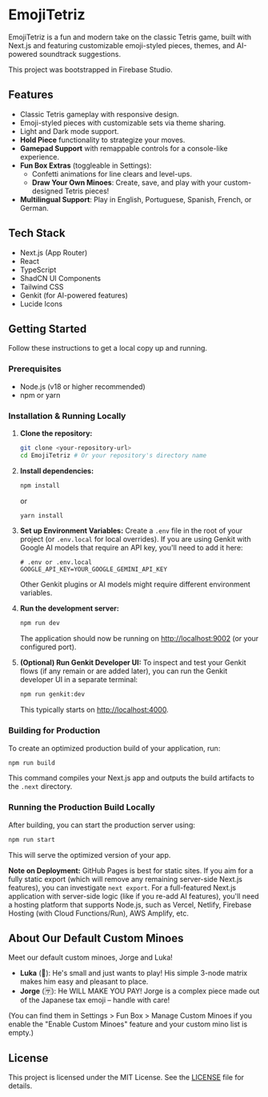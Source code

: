 # EmojiTetriz

EmojiTetriz is a fun and modern take on the classic Tetris game, built with Next.js and featuring customizable emoji-styled pieces, themes, and AI-powered soundtrack suggestions.

This project was bootstrapped in Firebase Studio.

## Features

*   Classic Tetris gameplay with responsive design.
*   Emoji-styled pieces with customizable sets via theme sharing.
*   Light and Dark mode support.
*   **Hold Piece** functionality to strategize your moves.
*   **Gamepad Support** with remappable controls for a console-like experience.
*   **Fun Box Extras** (toggleable in Settings):
    *   Confetti animations for line clears and level-ups.
    *   **Draw Your Own Minoes**: Create, save, and play with your custom-designed Tetris pieces!
*   **Multilingual Support**: Play in English, Portuguese, Spanish, French, or German.

## Tech Stack

*   Next.js (App Router)
*   React
*   TypeScript
*   ShadCN UI Components
*   Tailwind CSS
*   Genkit (for AI-powered features)
*   Lucide Icons

## Getting Started

Follow these instructions to get a local copy up and running.

### Prerequisites

*   Node.js (v18 or higher recommended)
*   npm or yarn

### Installation & Running Locally

1.  **Clone the repository:**
    ```bash
    git clone <your-repository-url>
    cd EmojiTetriz # Or your repository's directory name
    ```

2.  **Install dependencies:**
    ```bash
    npm install
    ```
    or
    ```bash
    yarn install
    ```

3.  **Set up Environment Variables:**
    Create a `.env` file in the root of your project (or `.env.local` for local overrides). If you are using Genkit with Google AI models that require an API key, you'll need to add it here:
    ```env
    # .env or .env.local
    GOOGLE_API_KEY=YOUR_GOOGLE_GEMINI_API_KEY
    ```
    Other Genkit plugins or AI models might require different environment variables.

4.  **Run the development server:**
    ```bash
    npm run dev
    ```
    The application should now be running on [http://localhost:9002](http://localhost:9002) (or your configured port).

5.  **(Optional) Run Genkit Developer UI:**
    To inspect and test your Genkit flows (if any remain or are added later), you can run the Genkit developer UI in a separate terminal:
    ```bash
    npm run genkit:dev
    ```
    This typically starts on [http://localhost:4000](http://localhost:4000).

### Building for Production

To create an optimized production build of your application, run:
```bash
npm run build
```
This command compiles your Next.js app and outputs the build artifacts to the `.next` directory.

### Running the Production Build Locally

After building, you can start the production server using:
```bash
npm run start
```
This will serve the optimized version of your app.

**Note on Deployment:** GitHub Pages is best for static sites. If you aim for a fully static export (which will remove any remaining server-side Next.js features), you can investigate `next export`. For a full-featured Next.js application with server-side logic (like if you re-add AI features), you'll need a hosting platform that supports Node.js, such as Vercel, Netlify, Firebase Hosting (with Cloud Functions/Run), AWS Amplify, etc.

## About Our Default Custom Minoes

Meet our default custom minoes, Jorge and Luka!

*   **Luka** (🔴): He's small and just wants to play! His simple 3-node matrix makes him easy and pleasant to place.
*   **Jorge** (🈂️): He WILL MAKE YOU PAY! Jorge is a complex piece made out of the Japanese tax emoji – handle with care!

(You can find them in Settings > Fun Box > Manage Custom Minoes if you enable the "Enable Custom Minoes" feature and your custom mino list is empty.)

## License

This project is licensed under the MIT License. See the [LICENSE](LICENSE) file for details.
